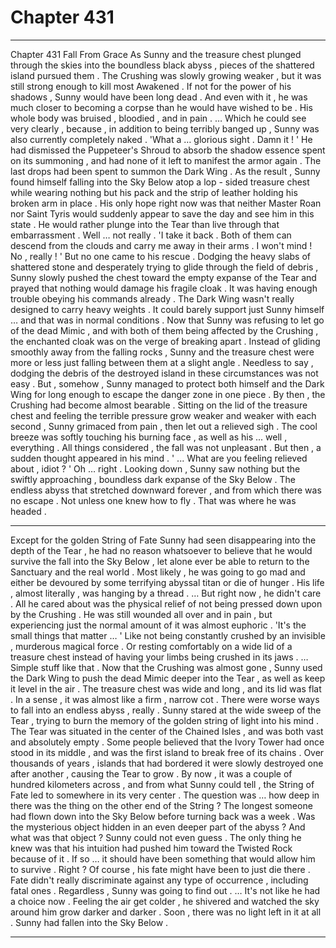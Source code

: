 
# Chapter 431


---

Chapter 431 Fall From Grace
As Sunny and the treasure chest plunged through the skies into the boundless black abyss , pieces of the shattered island pursued them . The Crushing was slowly growing weaker , but it was still strong enough to kill most Awakened .
If not for the power of his shadows , Sunny would have been long dead . And even with it , he was much closer to becoming a corpse than he would have wished to be . His whole body was bruised , bloodied , and in pain .
… Which he could see very clearly , because , in addition to being terribly banged up , Sunny was also currently completely naked .
'What a … glorious sight . Damn it ! '
He had dismissed the Puppeteer's Shroud to absorb the shadow essence spent on its summoning , and had none of it left to manifest the armor again . The last drops had been spent to summon the Dark Wing .
As the result , Sunny found himself falling into the Sky Below atop a lop - sided treasure chest while wearing nothing but his pack and the strip of leather holding his broken arm in place . His only hope right now was that neither Master Roan nor Saint Tyris would suddenly appear to save the day and see him in this state .
He would rather plunge into the Tear than live through that embarrassment .
Well … not really .
'I take it back . Both of them can descend from the clouds and carry me away in their arms . I won't mind ! No , really ! '
But no one came to his rescue . Dodging the heavy slabs of shattered stone and desperately trying to glide through the field of debris , Sunny slowly pushed the chest toward the empty expanse of the Tear and prayed that nothing would damage his fragile cloak .
It was having enough trouble obeying his commands already .
The Dark Wing wasn't really designed to carry heavy weights . It could barely support just Sunny himself … and that was in normal conditions . Now that Sunny was refusing to let go of the dead Mimic , and with both of them being affected by the Crushing , the enchanted cloak was on the verge of breaking apart . Instead of gliding smoothly away from the falling rocks , Sunny and the treasure chest were more or less just falling between them at a slight angle .
Needless to say , dodging the debris of the destroyed island in these circumstances was not easy . But , somehow , Sunny managed to protect both himself and the Dark Wing for long enough to escape the danger zone in one piece .
By then , the Crushing had become almost bearable .
Sitting on the lid of the treasure chest and feeling the terrible pressure grow weaker and weaker with each second , Sunny grimaced from pain , then let out a relieved sigh . The cool breeze was softly touching his burning face , as well as his ... well , everything . All things considered , the fall was not unpleasant .
But then , a sudden thought appeared in his mind .
' ... What are you feeling relieved about , idiot ? '
Oh … right .
Looking down , Sunny saw nothing but the swiftly approaching , boundless dark expanse of the Sky Below .
The endless abyss that stretched downward forever , and from which there was no escape . Not unless one knew how to fly .
That was where he was headed .
***
Except for the golden String of Fate Sunny had seen disappearing into the depth of the Tear , he had no reason whatsoever to believe that he would survive the fall into the Sky Below , let alone ever be able to return to the Sanctuary and the real world . Most likely , he was going to go mad and either be devoured by some terrifying abyssal titan or die of hunger .
His life , almost literally , was hanging by a thread .
… But right now , he didn't care . All he cared about was the physical relief of not being pressed down upon by the Crushing . He was still wounded all over and in pain , but experiencing just the normal amount of it was almost euphoric .
'It's the small things that matter … '
Like not being constantly crushed by an invisible , murderous magical force . Or resting comfortably on a wide lid of a treasure chest instead of having your limbs being crushed in its jaws .
… Simple stuff like that .
Now that the Crushing was almost gone , Sunny used the Dark Wing to push the dead Mimic deeper into the Tear , as well as keep it level in the air . The treasure chest was wide and long , and its lid was flat . In a sense , it was almost like a firm , narrow cot .
There were worse ways to fall into an endless abyss , really .
Sunny stared at the wide sweep of the Tear , trying to burn the memory of the golden string of light into his mind .
The Tear was situated in the center of the Chained Isles , and was both vast and absolutely empty . Some people believed that the Ivory Tower had once stood in its middle , and was the first island to break free of its chains . Over thousands of years , islands that had bordered it were slowly destroyed one after another , causing the Tear to grow .
By now , it was a couple of hundred kilometers across , and from what Sunny could tell , the String of Fate led to somewhere in its very center .
The question was … how deep in there was the thing on the other end of the String ? The longest someone had flown down into the Sky Below before turning back was a week . Was the mysterious object hidden in an even deeper part of the abyss ?
And what was that object ?
Sunny could not even guess . The only thing he knew was that his intuition had pushed him toward the Twisted Rock because of it .
If so … it should have been something that would allow him to survive .
Right ?
Of course , his fate might have been to just die there . Fate didn't really discriminate against any type of occurrence , including fatal ones . Regardless , Sunny was going to find out .
… It's not like he had a choice now .
Feeling the air get colder , he shivered and watched the sky around him grow darker and darker .
Soon , there was no light left in it at all .
Sunny had fallen into the Sky Below .

---

